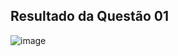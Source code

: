 ## Resultado da Questão 01 
<img>![image](https://user-images.githubusercontent.com/100232025/189726661-5050f46d-051a-4688-a965-003bd6c7d1a9.png)</img>
